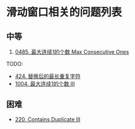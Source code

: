 # 滑动窗口相关的问题列表

## 中等

1. [0485. 最大连续1的个数 Max Consecutive Ones](../../0485.max-consecutive-ones/index.md)

TODO:

- [424. 替换后的最长重复字符](https://leetcode.com/problems/longest-repeating-character-replacement)
- [1004. 最大连续1的个数 III ](https://leetcode.com/problems/max-consecutive-ones-iii)

## 困难

- [220. Contains Duplicate III](https://leetcode.com/problems/contains-duplicate-iii)